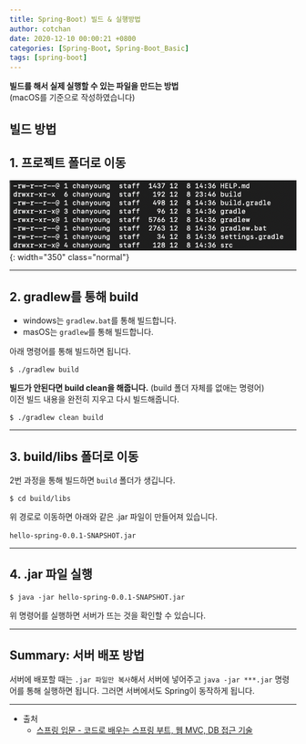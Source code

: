 ```yaml
---
title: Spring-Boot) 빌드 & 실행방법 
author: cotchan 
date: 2020-12-10 00:00:21 +0800 
categories: [Spring-Boot, Spring-Boot_Basic]
tags: [spring-boot] 
---
```


**빌드를 해서 실제 실행할 수 있는 파일을 만드는 방법**  
(macOS를 기준으로 작성하였습니다)   

## 빌드 방법

## 1. 프로젝트 폴더로 이동

![Desktop View](/assets/img/post/spring-boot/2020-12-10-spring-boot-how-to-build.png){: width="350" class="normal"}


---

## 2. gradlew를 통해 build 

+ windows는 `gradlew.bat`를 통해 빌드합니다.
+ masOS는 `gradlew`를 통해 빌드합니다.

아래 명령어를 통해 빌드하면 됩니다.   

```terminal
$ ./gradlew build
```

**빌드가 안된다면 build clean을 해줍니다.** (build 폴더 자체를 없애는 명령어)            
이전 빌드 내용을 완전히 지우고 다시 빌드해줍니다.    

```terminal
$ ./gradlew clean build
```

---

## 3. build/libs 폴더로 이동

2번 과정을 통해 빌드하면 `build` 폴더가 생깁니다.    

```terminal
$ cd build/libs
```

위 경로로 이동하면 아래와 같은 .jar 파일이 만들어져 있습니다.    

`hello-spring-0.0.1-SNAPSHOT.jar`

---

## 4. .jar 파일 실행

```terminal
$ java -jar hello-spring-0.0.1-SNAPSHOT.jar
```

위 명령어를 실행하면 서버가 뜨는 것을 확인할 수 있습니다.

---

## Summary: 서버 배포 방법

서버에 배포할 때는 `.jar 파일만 복사`해서 서버에 넣어주고 `java -jar ***.jar` 명령어를 통해 실행하면 됩니다. 그러면 서버에서도 Spring이 동작하게 됩니다.


---

+ 출처
	+ [스프링 입문 - 코드로 배우는 스프링 부트, 웹 MVC, DB 접근 기술](https://www.inflearn.com/course/%EC%8A%A4%ED%94%84%EB%A7%81-%EC%9E%85%EB%AC%B8-%EC%8A%A4%ED%94%84%EB%A7%81%EB%B6%80%ED%8A%B8/dashboard)
